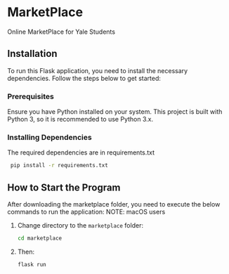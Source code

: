 # MarketPlace
Online MarketPlace for Yale Students
   
## Installation
To run this Flask application, you need to install the necessary dependencies. Follow the steps below to get started:

### Prerequisites
Ensure you have Python installed on your system. This project is built with Python 3, so it is recommended to use Python 3.x.

### Installing Dependencies
The required dependencies are in requirements.txt
```bash
 pip install -r requirements.txt
 ```
## How to Start the Program
After downloading the marketplace folder, you need to execute the below commands to run the application:
NOTE: macOS users

1. Change directory to the `marketplace` folder:

   ```bash
   cd marketplace
2. Then:
   ```bash
   flask run

